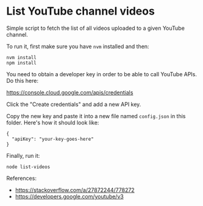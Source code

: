 
# List YouTube channel videos

Simple script to fetch the list of all videos uploaded to a given YouTube channel.

To run it, first make sure you have `nvm` installed and then:

    nvm install
    npm install

You need to obtain a developer key in order to be able to call YouTube APIs. Do this here:

https://console.cloud.google.com/apis/credentials

Click the "Create credentials" and add a new API key.

Copy the new key and paste it into a new file named `config.json` in this folder. Here's how it should look like:

    {
      "apiKey": "your-key-goes-here"
    }

Finally, run it:

    node list-videos

References:

- https://stackoverflow.com/a/27872244/778272
- https://developers.google.com/youtube/v3
